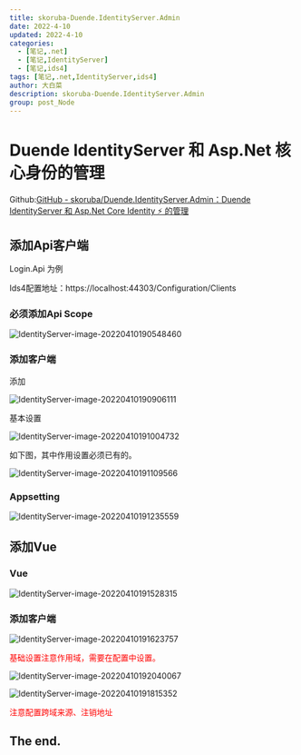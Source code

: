 ```yaml
---
title: skoruba-Duende.IdentityServer.Admin
date: 2022-4-10
updated: 2022-4-10
categories: 
  - [笔记,.net]
  - [笔记,IdentityServer]
  - [笔记,ids4]
tags: [笔记,.net,IdentityServer,ids4]
author: 大白菜
description: skoruba-Duende.IdentityServer.Admin
group: post_Node
---
```


# Duende IdentityServer 和 Asp.Net 核心身份的管理

Github:[GitHub - skoruba/Duende.IdentityServer.Admin：Duende IdentityServer 和 Asp.Net Core Identity ⚡ 的管理](https://github.com/skoruba/Duende.IdentityServer.Admin)

## 添加Api客户端

Login.Api 为例

Ids4配置地址：https://localhost:44303/Configuration/Clients

### 必须添加Api Scope

![IdentityServer-image-20220410190548460](../../images/IdentityServer/IdentityServer-image-20220410190548460.png)

### 添加客户端

添加

![IdentityServer-image-20220410190906111](../../images/IdentityServer/IdentityServer-image-20220410190906111.png)

基本设置

![IdentityServer-image-20220410191004732](../../images/IdentityServer/IdentityServer-image-20220410191004732.png)

如下图，其中作用设置必须已有的。

![IdentityServer-image-20220410191109566](../../images/IdentityServer/IdentityServer-image-20220410191109566.png)

###  Appsetting

![IdentityServer-image-20220410191235559](../../images/IdentityServer/IdentityServer-image-20220410191235559.png)

## 添加Vue

### Vue

![IdentityServer-image-20220410191528315](../../images/IdentityServer/IdentityServer-image-20220410191528315.png)

### 添加客户端

![IdentityServer-image-20220410191623757](../../images/IdentityServer/IdentityServer-image-20220410191623757.png)

<div style="color:red;">
    基础设置注意作用域，需要在配置中设置。
</div>

![IdentityServer-image-20220410192040067](../../images/IdentityServer/IdentityServer-image-20220410192040067.png)

![IdentityServer-image-20220410191815352](../../images/IdentityServer/IdentityServer-image-20220410191815352.png)

<div style="color:red;">
    注意配置跨域来源、注销地址
</div>


## The end.
